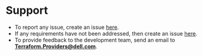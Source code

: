 <!--
Copyright (c) 2022 Dell Inc., or its subsidiaries. All Rights Reserved.

Licensed under the MPL, Version 2.0 (the "License");
you may not use this file except in compliance with the License.
You may obtain a copy of the License at

    https://www.mozilla.org/en-US/MPL/2.0/
-->

# Support

  * To report any issue, create an issue [here](https://github.com/dell/terraform-provider-ome/issues).
  * If any requirements have not been addressed, then create an issue [here](https://github.com/dell/terraform-provider-ome/issues).
  * To provide feedback to the development team, send an email to **Terraform.Providers@dell.com**.
